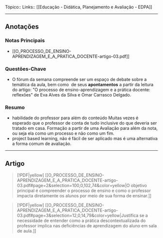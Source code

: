 Tópico::
Links:: [[Educação - Didática, Planejamento e Avaliação - EDPA]]

---

## Anotações

### Notas Principais

- [[O_PROCESSO_DE_ENSINO-APRENDIZAGEM_E_A_PRATICA_DOCENTE-artigo-03.pdf]]
### Questões-Chave

- O fórum da semana compreende ser um espaço de debate sobre a temática da aula, bem como  de seus **apontamentos** a partir da leitura do artigo: "O processo de ensino-aprendizagem e a prática docente: reflexões" de Eva Alves da Silva e Omar Carrasco Delgado.

### Resumo

- habilidade do professor para além do conteúdo
Muitas vezes é esperado que o professor de conta de tudo inclusive do que deveria ser tratado em casa.
Formação a partir de uma 
Avaliação para além da nota, ou seja ela como um processo e não como um fim.
- project based learning, não é fácil de ser aplicado mas é uma alternativa a forma comum de avaliação.

---
Artigo
---

> [!PDF|yellow] [[O_PROCESSO_DE_ENSINO-APRENDIZAGEM_E_A_PRATICA_DOCENTE-artigo-03.pdf#page=2&selection=100,0,102,74&color=yellow|O objetivo principal é compreender o processo de ensino e como o professor impacta diretamente os alunos por meio de sua forma de ensinar.]]
> 
> 

> [!PDF|yellow] [[O_PROCESSO_DE_ENSINO-APRENDIZAGEM_E_A_PRATICA_DOCENTE-artigo-03.pdf#page=3&selection=12,0,14,79&color=yellow|Justifica se a necessidade de entender como a prática descontextualizada do professor implica nas deficiências de aprendizagem do aluno em sala de aula.]]
> 
> 